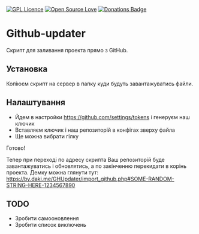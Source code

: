 [![GPL Licence](https://badges.frapsoft.com/os/gpl/gpl.svg?v=103)](https://opensource.org/licenses/GPL-3.0/)
[![Open Source Love](https://badges.frapsoft.com/os/v1/open-source.svg?v=103)](https://github.com/ellerbrock/open-source-badges/)
[![Donations Badge](https://yourdonation.rocks/images/badge.svg)](https://daki.me/sayThanks)

# Github-updater
Скрипт для заливання проекта прямо з GitHub.

## Установка
Копіюєм скрипт на сервер в папку куди будуть завантажуватись файли.

## Налаштування
- Йдем в настройки https://github.com/settings/tokens і генеруєм наш ключик
- Вставляєм ключик і наш репозиторій в конфігах зверху файла
- Ще можна вибрати гілку

Готово!

Тепер при переході по адресу скрипта Ваш репозиторій буде завантажуватись і обновлятись, а по закінченню перекидати в корінь проекта.
Демку можна глянути тут: https://by.daki.me/GHUpdater/import_github.php#SOME-RANDOM-STRING-HERE-1234567890


## TODO
- Зробити самооновлення
- Зробити список виключень
